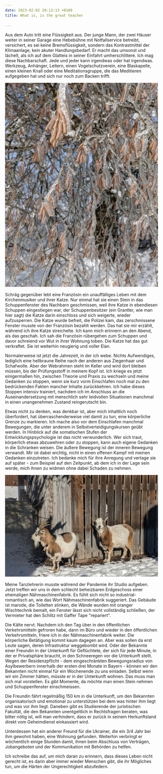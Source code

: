 ```yaml
---
date: 2023-02-02 20:13:13 +0100
title: What is, is the great teacher

---
```

Aus dem Auto tritt eine Flüssigkeit aus. Der junge Mann, der zwei Häuser weiter in seiner Garage eine Hebebühne mit Notfallservice betreibt, versichert, es sei keine Bremsflüssigkeit, sondern das Kontrastmittel der Klimaanlage, kein akuter Handlungsbedarf. Er macht das umsonst und lächelt, als ich auf dem Glatteis in seiner Einfahrt umherschlittere. Ich mag diese Nachbarschaft. Jede und jeder kann irgendwas oder hat irgendwas. Werkzeug, Anhänger, Leitern, einen Vogelschutzverein, eine Blaskapelle, einen kleinen Knall oder eine Meditationsgruppe, die das Meditieren aufgegeben hat und sich nur noch zum Backen trifft.

![](/uploads/haselnuss-winter.jpg)

Schräg gegenüber lebt eine Französin ein unauffälliges Leben mit dem Kirchenmusiker und ihrer Katze. Nur einmal hat sie einen Stein in das Schuppenfenster des Nachbarn geschmissen, weil ihre Katze in ebendiesen Schuppen eingestiegen war, der Schuppenbesitzer (ein Grantler, wie man hier sagt) die Katze darin einschloss und sich weigerte, wieder aufzusperren. Die Katze wurde befreit, die Polizei kam, das zerschmissene Fenster musste von der Französin bezahlt werden. Das hat sie mir erzählt, während ich ihre Katze streichelte. Ich kann mich erinnern an den Abend, als das geschah. Ich sah die Französin rübergehen zum Schuppen und davor schreiend vor Wut in ihrer Wohnung toben. Die Katze hat das gut verkraftet. Sie ist weiterhin neugierig und voller Elan.

Normalerweise ist jetzt die Jahrezeit, in der ich webe. Nichts Aufwendiges, lediglich eine hellbraune Reihe nach der anderen aus Ziegenhaar und Schafwolle. Aber der Webrahmen steht im Keller und wird dort bleiben müssen, bis der Prüfungsstoff in meinem Kopf ist. Ich kriege es jetzt einigermaßen hin, zwischen Theorie und Praxis zu wechseln und meine Gedanken zu stoppen, wenn sie kurz vorm Einschlafen noch mal zu den bedrückenden Fakten mancher Inhalte zurückkehren. Ich habe dieses Stoppen intensiv trainiert, nachdem ich im Anschluss an die Auseinandersetzung mit menschlich sehr leidvollen Situationen manchmal in einen unangenehmen Zustand reingerutscht bin.

Etwas nicht zu denken, was denkbar ist, aber mich inhaltlich noch überfordert, hat überraschenderweise viel damit zu tun, eine körperliche Grenze zu markieren. Ich mache also vor dem Einschlafen manchmal Bewegungen, die unter anderem in Selbstverteidigungskursen geübt werden. In Hinblick auf die somatischen Stufen der Entwicklungspsychologie ist das nicht verwunderlich. Wer sich traut, körperlich etwas abzuwehren oder zu stoppen, kann auch eigene Gedanken in die Schranken weisen. Die äußere Bewegung ist der inneren Bewegung verwandt. Mir ist dabei wichtig, nicht in einen offenen Kampf mit meinen Gedanken einzutreten. Ich bedanke mich für ihre Anregung und vertage sie auf später - zum Beispiel auf den Zeitpunkt, ab dem ich in der Lage sein werde, mich ihnen zu widmen ohne dabei Schaden zu nehmen.

![](/uploads/ziegen-winter.jpg)

Meine Tanzlehrerin musste während der Pandemie ihr Studio aufgeben. Jetzt treffen wir uns in dem schlecht beheizbaren Erdgeschoss einer ehemaligen Nähmaschinenfabrik. Es fühlt sich nicht so industrial-romantisch an, wie das Wort Nähmaschinenfabrik suggeriert. Das Gebäude ist marode, die Toiletten stinken, die Wände wurden mit oranger Wischtechnik bemalt, ein Fenster lässt sich nicht vollständig schließen, der Vermieter hat den Schlitz mit Gaffer Tape "repariert".

Die Kälte nervt. Nachdem ich den Tag über in den öffentlichen Verkehrsmitteln gefroren habe, dann im Büro und wieder in den öffentlichen Verkehrsmitteln, friere ich in der Nähmaschinenfabrik weiter. Die körperliche Betätigung kommt kaum dagegen an. Aber was sollen da erst Leute sagen, deren Infrastruktur weggebombt wird. Oder der Bekannte einer Freundin in der Unterkunft für Geflüchtete, der sich für jede Minute, in der er Privatsphäre braucht, in den Schneeregen vor die Unterkunft stellt. Wegen der Residenzpflicht - dem eingeschränkten Bewegungsradius von Asylbewerbern innerhalb der ersten drei Monate in Bayern - können wir den Bekannten nicht einmal für ein Wochenende zu uns einladen. Selbst wenn wir ein Zimmer hätten, müsste er in der Unterkunft wohnen. Das muss man sich mal vorstellen. Es gibt Momente, da möchte man einen Stein nehmen und Schuppenfenster einschmeissen.

Die Freundin fährt regelmäßig 150 km in die Unterkunft, um den Bekannten organisatorisch und emotional zu unterstützen bei dem was hinter ihm liegt und was vor ihm liegt. Daneben gibt es Studierende der juristischen Fakultät, die den Bekannten unentgeltlich in Rechtsfragen beraten, was bitter nötig ist, will man verhindern, dass er zurück in seinem Herkunftsland direkt vom Geheimdienst einkassiert wird.

Unterdessen hat ein anderer Freund für die Ukrainer, die ein 3/4 Jahr bei ihm gewohnt haben, eine Wohnung gefunden. Weiterhin verbringt er wöchentlich einige Stunden damit, ihnen beim Abschluss von Verträgen, Jobangeboten und der Kommunikation mit Behörden zu helfen. 

Ich schreibe das auf, um mich daran zu erinnern, dass dieses Leben nicht gerecht ist, es darin aber immer wieder Menschen gibt, die ihr Mögliches tun, um die Härten der Ungerechtigkeit abzufedern.